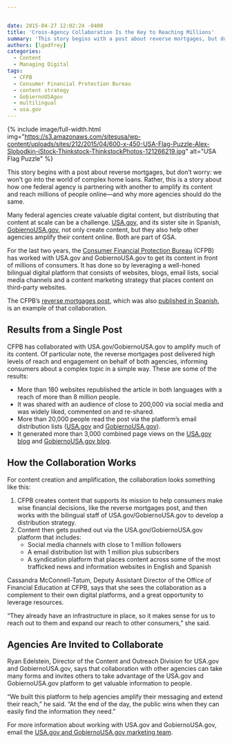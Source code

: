 ```yaml
---


date: 2015-04-27 12:02:24 -0400
title: 'Cross-Agency Collaboration Is the Key to Reaching Millions'
summary: 'This story begins with a post about reverse mortgages, but don&rsquo;t worry\: we won&rsquo;t go into the world of complex home loans. Rather, this is a story about how one federal agency is partnering with another to amplify its content and reach millions of people online&mdash;and why more agencies should do the same. Many federal'
authors: [lgodfrey]
categories:
  - Content
  - Managing Digital
tags:
  - CFPB
  - Consumer Financial Protection Bureau
  - content strategy
  - GobiernoUSAgov
  - multilingual
  - usa.gov
---
```



{% include image/full-width.html img="https://s3.amazonaws.com/sitesusa/wp-content/uploads/sites/212/2015/04/600-x-450-USA-Flag-Puzzle-Alex-Slobodkin-iStock-Thinkstock-ThinkstockPhotos-121266219.jpg" alt="USA Flag Puzzle" %} 

This story begins with a post about reverse mortgages, but don’t worry: we won’t go into the world of complex home loans. Rather, this is a story about how one federal agency is partnering with another to amplify its content and reach millions of people online—and why more agencies should do the same.

Many federal agencies create valuable digital content, but distributing that content at scale can be a challenge. [USA.gov](http://www.usa.gov/), and its sister site in Spanish, [GobiernoUSA.gov](http://www.usa.gov/gobiernousa/), not only create content, but they also help other agencies amplify their content online. Both are part of GSA.

For the last two years, the [Consumer Financial Protection Bureau](http://www.consumerfinance.gov/) (CFPB) has worked with USA.gov and GobiernoUSA.gov to get its content in front of millions of consumers. It has done so by leveraging a well-honed bilingual digital platform that consists of websites, blogs, email lists, social media channels and a content marketing strategy that places content on third-party websites.

The CFPB’s [reverse mortgages post](http://blog.usa.gov/post/105357480782/updated-reverse-mortgage-guide-two-things-you), which was also [published in Spanish](http://blog.gobiernousa.gov/post/105357362384/guia-actualizada-de-hipotecas-inversas-dos-cosas), is an example of that collaboration.

## Results from a Single Post

CFPB has collaborated with USA.gov/GobiernoUSA.gov to amplify much of its content. Of particular note, the reverse mortgages post delivered high levels of reach and engagement on behalf of both agencies, informing consumers about a complex topic in a simple way. These are some of the results:

  * More than 180 websites republished the article in both languages with a reach of more than 8 million people.
  * It was shared with an audience of close to 200,000 via social media and was widely liked, commented on and re-shared.
  * More than 20,000 people read the post via the platform’s email distribution lists ([USA.gov](https://public.govdelivery.com/accounts/USAGOV/subscriber/new) and [GobiernoUSA.gov](https://public.govdelivery.com/accounts/GOBIERNOUSA/subscriber/new)).
  * It generated more than 3,000 combined page views on the [USA.gov blog](http://blog.usa.gov/) and [GobiernoUSA.gov blog](http://blog.gobiernousa.gov/).

## How the Collaboration Works

For content creation and amplification, the collaboration looks something like this:

  1. CFPB creates content that supports its mission to help consumers make wise financial decisions, like the reverse mortgages post, and then works with the bilingual staff of USA.gov/GobiernoUSA.gov to develop a distribution strategy.
  2. Content then gets pushed out via the USA.gov/GobiernoUSA.gov platform that includes: 
      * Social media channels with close to 1 million followers
      * A email distribution list with 1 million plus subscribers
      * A syndication platform that places content across some of the most trafficked news and information websites in English and Spanish

Cassandra McConnell-Tatum, Deputy Assistant Director of the Office of Financial Education at CFPB, says that she sees the collaboration as a complement to their own digital platforms, and a great opportunity to leverage resources.

“They already have an infrastructure in place, so it makes sense for us to reach out to them and expand our reach to other consumers,” she said.

## Agencies Are Invited to Collaborate

Ryan Edelstein, Director of the Content and Outreach Division for USA.gov and GobiernoUSA.gov, says that collaboration with other agencies can take many forms and invites others to take advantage of the USA.gov and GobiernoUSA.gov platform to get valuable information to people.

“We built this platform to help agencies amplify their messaging and extend their reach,” he said. “At the end of the day, the public wins when they can easily find the information they need.&#8221;

For more information about working with USA.gov and GobiernoUSA.gov, email the [USA.gov and GobiernoUSA.gov marketing team](mailto:usapartnerships@gsa.gov).